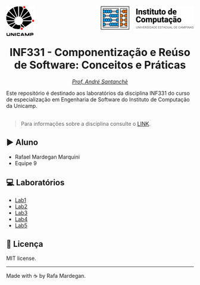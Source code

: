 <div id="header">
    <img src="img/unicamp.png" width=75px align="left" />
    <img src="img/ic.png" width=250px align="right" />
</div>
<br /><br /><br /><br />

<h1 align="center"> INF331 - Componentização e Reúso de Software: Conceitos e Práticas</h1>
<p align="center"><em><a href="https://github.com/santanche" target="_blank">Prof. André Santanchè</a></em></p>
Este repositório é destinado aos laboratórios da disciplina INF331 do curso de especialização em Engenharia de Software do Instituto de Computação da Unicamp.
<br /><br />

> Para informações sobre a disciplina consulte o [LINK](https://ic.unicamp.br/wp-content/uploads/2019/10/INF-0331-Componentiza%C3%A7%C3%A3o-e-Reuso-de-Software-Conceitos-e-Pr%C3%A1ticas.pdf).


## :arrow_forward: Aluno
* Rafael Mardegan Marquini
* Equipe 9

## :computer: Laboratórios
* [Lab1](https://github.com/rmmarquini/engsoft-inf331-labs/tree/master/lab1)
* [Lab2](https://github.com/rmmarquini/engsoft-inf331-labs/tree/master/lab2)
* [Lab3](https://github.com/rmmarquini/engsoft-inf331-labs/tree/master/lab3)
* [Lab4](https://github.com/rmmarquini/engsoft-inf331-labs/tree/master/lab4)
* [Lab5](https://github.com/rmmarquini/engsoft-inf331-labs/tree/master/lab5)

## :memo: Licença
MIT license.

---
Made with :coffee: by Rafa Mardegan.



